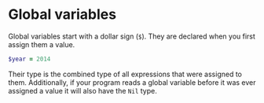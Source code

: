 # Global variables

Global variables start with a dollar sign (`$`). They are declared when you first assign them a value.

``` ruby
$year = 2014
```

Their type is the combined type of all expressions that were assigned to them. Additionally, if your program reads a global variable before it was ever assigned a value it will also have the `Nil` type.
